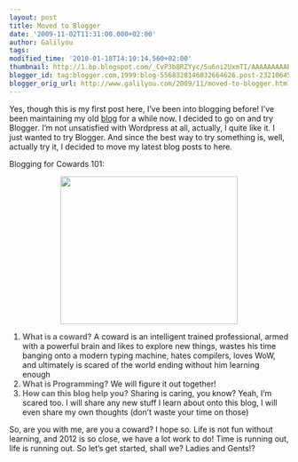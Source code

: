 ```yaml
---
layout: post
title: Moved to Blogger
date: '2009-11-02T11:31:00.000+02:00'
author: Galilyou
tags: 
modified_time: '2010-01-18T14:10:14.560+02:00'
thumbnail: http://1.bp.blogspot.com/_CvP3b8RZYyc/Su6ni2UxmTI/AAAAAAAAABQ/HbQekSG1zpo/s72-c/run_you_coward.jpg
blogger_id: tag:blogger.com,1999:blog-5568328146032664626.post-2321064573394130074
blogger_orig_url: http://www.galilyou.com/2009/11/moved-to-blogger.html
---
```


Yes, though this is my first post here, I’ve been into blogging before! I’ve been maintaining my old <a href="http://halwagy.wordpress.com/" target="_blank">blog</a> for a while now. I decided to go on and try Blogger. I’m not unsatisfied with Wordpress at all, actually, I quite like it. I just wanted to try Blogger. And since the best way to try something is, well, actually try it, I decided to move my latest blog posts to here. 


Blogging for Cowards 101: 


<a href="http://1.bp.blogspot.com/_CvP3b8RZYyc/Su6ni2UxmTI/AAAAAAAAABQ/HbQekSG1zpo/s1600-h/run_you_coward.jpg" onblur="try {parent.deselectBloggerImageGracefully();} catch(e) {}"><img alt="" border="0" id="BLOGGER_PHOTO_ID_5399437220403845426" src="http://1.bp.blogspot.com/_CvP3b8RZYyc/Su6ni2UxmTI/AAAAAAAAABQ/HbQekSG1zpo/s320/run_you_coward.jpg" style="cursor: hand; cursor: pointer; display: block; height: 266px; margin: 0px auto 10px; text-align: center; width: 320px;" /></a>   


<ol><li><span style="color: #666666;"><strong>What is a coward?</strong> </span>
A coward is an intelligent trained professional, armed with a powerful brain and likes to explore new things, wastes his time banging onto a modern typing machine, hates compilers, loves WoW, and ultimately is scared of the world ending without him learning enough

</li><li> <span style="color: #666666;"><strong>What is Programming?</strong> </span>
We will figure it out together!

</li><li> <span style="color: #666666;"><strong>How can this blog help you?</strong></span>
Sharing is caring, you know? Yeah, I’m scared too. I will share any new stuff I learn about onto this blog, I will even share my own thoughts (don’t waste your time on those)
</li></ol>
So, are you with me, are you a coward? I hope so. Life is not fun without learning, and 2012 is so close, we have a lot work to do! Time is running out, life is running out. So let’s get started, shall we? Ladies and Gents!?